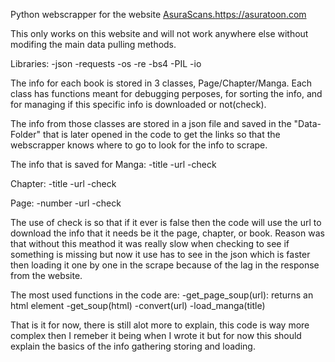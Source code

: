 Python webscrapper for the website [AsuraScans.](https://asuratoon.com)https://asuratoon.com

This only works on this website and will not work anywhere else without modifing the main data pulling methods.

Libraries:
-json
-requests
-os
-re
-bs4
-PIL
-io

The info for each book is stored in 3 classes, Page/Chapter/Manga.
Each class has functions meant for debugging perposes, for sorting the info, and for managing if this specific info is downloaded or not(check).

The info from those classes are stored in a json file and saved in the "Data-Folder" that is later opened in the code to get the links so that the webscrapper knows where to go to look for the info to scrape.

The info that is saved for 
Manga:
-title
-url
-check

Chapter:
-title
-url
-check

Page:
-number
-url
-check

The use of check is so that if it ever is false then the code will use the url to download the info that it needs be it the page, chapter, or book.
Reason was that without this meathod it was really slow when checking to see if something is missing but now it use has to see in the json which is faster then loading it one by one in the scrape because of the lag in the response from the website.

The most used functions in the code are:
-get_page_soup(url): returns an html element
-get_soup(html)
-convert(url)
-load_manga(title)

That is it for now, there is still alot more to explain, this code is way more complex then I remeber it being when I wrote it but for now this should explain the basics of the info gathering storing and loading.
